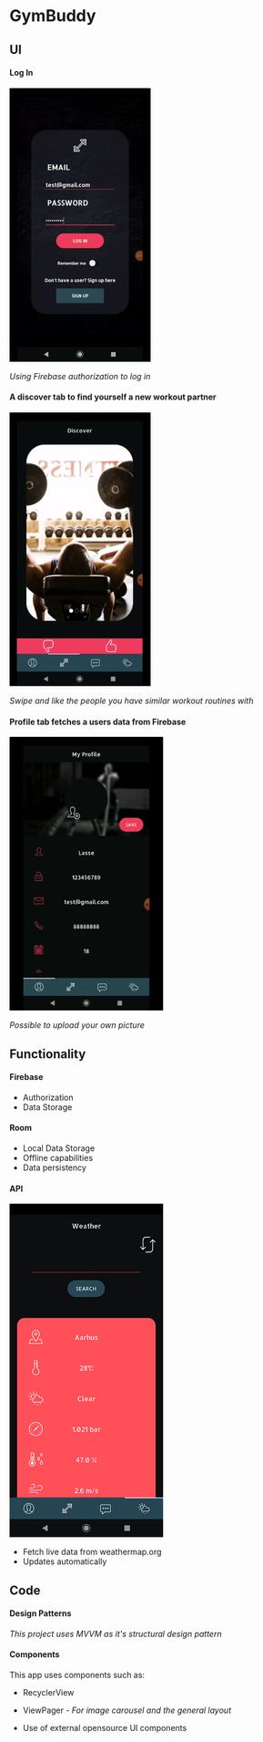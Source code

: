 # **GymBuddy**

## UI

#### Log In

![](login.gif)

*Using Firebase authorization to log in*

#### A discover tab to find yourself a new workout partner

![](carousel.gif)

*Swipe and like the people you have similar workout routines with*

#### Profile tab fetches a users data from Firebase

![](profile.gif)

*Possible to upload your own picture*

## Functionality

#### Firebase

* Authorization
* Data Storage

#### Room

* Local Data Storage
* Offline capabilities
* Data persistency

#### API

![](API2.png)

* Fetch live data from weathermap.org
* Updates automatically


## Code

#### Design Patterns

*This project uses MVVM as it's structural design pattern*

#### Components

This app uses components such as:

* RecyclerView

* ViewPager - *For image carousel and the general layout*

* Use of external opensource UI components


